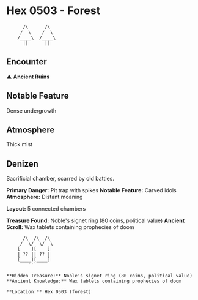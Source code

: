 # Hex 0503 - Forest
```
      /\      /\
     /  \    /  \
    /____\  /____\
      ||      ||
```

## Encounter

▲ **Ancient Ruins**

## Notable Feature

Dense undergrowth

## Atmosphere

Thick mist

## Denizen

Sacrificial chamber, scarred by old battles.

**Primary Danger:** Pit trap with spikes
**Notable Feature:** Carved idols
**Atmosphere:** Distant moaning

**Layout:** 5 connected chambers

**Treasure Found:** Noble's signet ring (80 coins, political value)
**Ancient Scroll:** Wax tablets containing prophecies of doom


```
      /\  /\  /\
     /  \/  \/  \
    [    ][    ]
    | ?? || ?? |
    [____][____]
        ```

**Hidden Treasure:** Noble's signet ring (80 coins, political value)
**Ancient Knowledge:** Wax tablets containing prophecies of doom

**Location:** Hex 0503 (forest)
